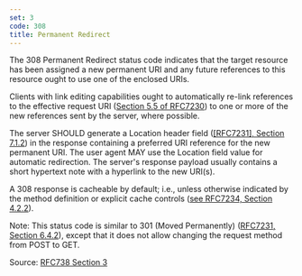 ```yaml
---
set: 3
code: 308
title: Permanent Redirect
---
```


The 308 Permanent Redirect status code indicates that the target resource has
been assigned a new permanent URI and any future references to this resource
ought to use one of the enclosed URIs.

Clients with link editing capabilities ought to automatically re-link references
to the effective request URI ([Section 5.5 of RFC7230][2]) to one or more of the
new references sent by the server, where possible.

The server SHOULD generate a Location header field
([[RFC7231], Section 7.1.2][3]) in the response containing a preferred URI
reference for the new permanent URI. The user agent MAY use the Location field
value for automatic redirection. The server's response payload usually contains
a short hypertext note with a hyperlink to the new URI(s).

A 308 response is cacheable by default; i.e., unless otherwise indicated by the
method definition or explicit cache controls ([see RFC7234, Section 4.2.2][4]).

Note: This status code is similar to 301 (Moved Permanently)
([RFC7231, Section 6.4.2][5]), except that it does not allow changing the
request method from POST to GET.

Source: [RFC738 Section 3][1]

[1]: <http://tools.ietf.org/html/rfc7538#section-3>
[2]: <http://tools.ietf.org/html/rfc7230#section-5.5>
[3]: <http://tools.ietf.org/html/rfc7231#section-7.1.2>
[4]: <http://tools.ietf.org/html/rfc7234#section-4.2.2>
[5]: <http://tools.ietf.org/html/rfc7231#section-6.4.2>